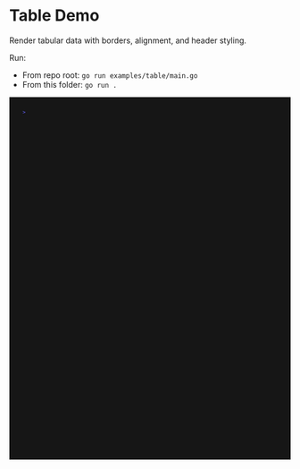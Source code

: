 # Table Demo

Render tabular data with borders, alignment, and header styling.

Run:

- From repo root: `go run examples/table/main.go`
- From this folder: `go run .`

![Demo](./demo.gif)

